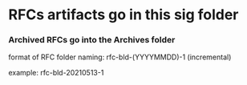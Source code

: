 # RFCs artifacts go in this sig folder
### Archived RFCs go into the Archives folder

format of RFC folder naming:
rfc-bld-(YYYYMMDD)-1 (incremental)

example: rfc-bld-20210513-1
